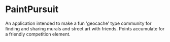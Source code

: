 # PaintPursuit
An application intended to make a fun 'geocache' type community for finding and sharing murals and street art with friends. Points accumulate for a friendly competition element.
